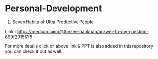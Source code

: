 # Personal-Development

1. Seven Habits of Ultra Productive People

Link : https://medium.com/@thezeeshankhan/answer-to-my-question-899f2915f7f5

For more details click on above link & PPT is also added in this repository you can check it out as well.

 
